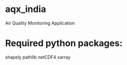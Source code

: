 # aqx_india
Air Quality Monitoring Application

# Required python packages:
shapely
pathlib
netCDF4
xarray
